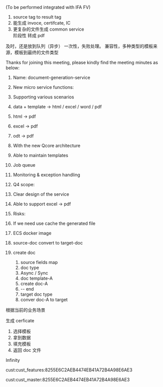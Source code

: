 (To be performed integrated with IFA FV)

1. source tag to result tag
2. 能生成 invoce, certifcate, IC
3. 更复杂的文件生成
common service  
阶段性 
转成 pdf


及时，还是放到队列（异步）
一次性，失败处理。
兼容性，多种类型的模板来源，模板到最终的文件类型



Thanks for joining this meeting, please kindly find the meeting minutes as below:

1.  Name: document-generation-service
2.  New micro service functions:

1.  Supporting various scenarios

1.  data + template -> html / excel / word / pdf
2.  html -> pdf
3.  excel -> pdf
4.  odt -> pdf

3.  With the new Qcore architecture
4.  Able to maintain templates
5.  Job queue
6.  Monitoring & exception handling

4.  Q4 scope:

1.  Clear design of the service
2.  Able to support excel -> pdf

6.  Risks:

1.  If we need use cache the generated file
2.  ECS docker image



1. source-doc convert to target-doc
3. create doc
	1. source fields map
	2. doc type 
	3. Async / Sync 
	4. doc template-A
	5. create doc-A
	6. -- end
	7. target doc type
	8. conver doc-A to target

根据当前的业务场景

生成 cerficate 
1. 选择模板
2. 拿到数据
3. 填充模板
4. 返回 doc 文件


Infinity

cust:cust_features:8255E6C2AEB4474EB41A72B4A98E6AE3

cust:cust_master:8255E6C2AEB4474EB41A72B4A98E6AE3